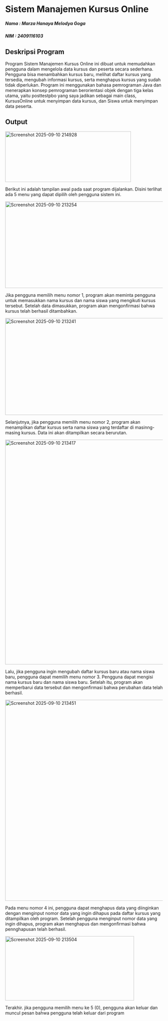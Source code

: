 # Sistem Manajemen Kursus Online

##### Nama : Marza Hanaya Melodya Goga
##### NIM : 2409116103

## Deskripsi Program
Program Sistem Manajemen Kursus Online ini dibuat untuk memudahkan pengguna dalam mengelola data kursus dan peserta secara sederhana. Pengguna bisa menambahkan kursus baru, melihat daftar kursus yang tersedia, mengubah informasi kursus, serta menghapus kursus yang sudah tidak diperlukan. Program ini menggunakan bahasa pemrograman Java dan menerapkan konsep pemrograman berorientasi objek dengan tiga kelas utama, yaitu posttestpbo yang saya jadikan sebagai main class, KursusOnline untuk menyimpan data kursus, dan Siswa untuk menyimpan data peserta.

## Output
<img width="402" height="162" alt="Screenshot 2025-09-10 214928" src="https://github.com/user-attachments/assets/d9612a93-7116-4f2a-986b-a6b5d3774aba" />

Berikut ini adalah tampilan awal pada saat program dijalankan. Disini terlihat ada 5 menu yang dapat dipilih oleh pengguna sistem ini.

<img width="845" height="277" alt="Screenshot 2025-09-10 213254" src="https://github.com/user-attachments/assets/18110ba8-6265-4c85-9120-74f92fec628a" />

Jika pengguna memilih menu nomor 1, program akan meminta pengguna untuk memasukkan nama kursus dan nama siswa yang mengikuti kursus tersebut. Setelah data dimasukkan, program akan mengonfirmasi bahwa kursus telah berhasil ditambahkan.

<img width="1135" height="310" alt="Screenshot 2025-09-10 213241" src="https://github.com/user-attachments/assets/2d48917b-4583-47cb-934c-812387a09f91" />

Selanjutnya, jika pengguna memilih menu nomor 2, program akan menampilkan daftar kursus serta nama siswa yang terdaftar di masinng-masing kursus. Data ini akan ditampilkan secara berurutan.

<img width="752" height="719" alt="Screenshot 2025-09-10 213417" src="https://github.com/user-attachments/assets/43574c6c-d8eb-4320-95db-fea1d1062508" />

Lalu, jika pengguna ingin mengubah daftar kursus baru atau nama siswa baru, pengguna dapat memilih menu nomor 3. Pengguna dapat mengisi nama kursus baru dan nama siswa baru. Setelah itu, program akan memperbarui data tersebut dan mengonfirmasi bahwa perubahan data telah berhasil.

<img width="731" height="643" alt="Screenshot 2025-09-10 213451" src="https://github.com/user-attachments/assets/7422bf91-1292-456e-9cc5-69f689516ab9" />

Pada menu nomor 4 ini, pengguna dapat menghapus data yang diinginkan dengan menginput nomor data yang ingin dihapus pada daftar kursus yang ditampilkan oleh program. Setelah pengguna menginput nomor data yang ingin dihapus, program akan menghapus dan mengonfirmasi bahwa pennghapusan telah berhasil.

<img width="412" height="206" alt="Screenshot 2025-09-10 213504" src="https://github.com/user-attachments/assets/40331280-582a-4e83-810f-fb7806008cf6" />

Terakhir. jika pengguna memilih menu ke 5 (0), pengguna akan keluar dan muncul pesan bahwa pengguna telah keluar dari program
